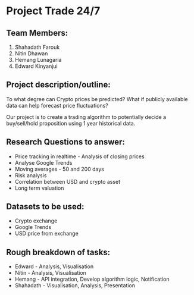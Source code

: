 # Project Trade 24/7

## Team Members:
1. Shahadath Farouk
2. Nitin Dhawan
3. Hemang Lunagaria 
4. Edward Kinyanjui

## Project description/outline:
To what degree can Crypto prices be predicted? What if publicly available data can help forecast price fluctuations?

Our project is to create a trading algorithm to potentially decide a buy/sell/hold proposition using 1 year historical data.


## Research Questions to answer:
* Price tracking in realtime - Analysis of closing prices
* Analyse Google Trends
* Moving averages - 50 and 200 days
* Risk analysis
* Correlation between USD and crypto asset
* Long term valuation

## Datasets to be used:
* Crypto exchange
* Google Trends
* USD price from exchange

## Rough breakdown of tasks:
* Edward - Analysis, Visualisation
* Nitin - Analysis, Visualisation
* Hemang - API integration, Develop algorithm logic, Notification 
* Shahadath - Visualisation, Analysis, Presentation
